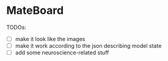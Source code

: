 # MateBoard

TODOs:
- [ ] make it look like the images
- [ ] make it work according to the json describing model state
- [ ] add some neuroscience-related stuff
